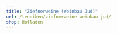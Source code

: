 ```yaml
---
title: "Ziefnerweine (Weinbau Jud)"
url: /tenniken/ziefnerweine-weinbau-jud/
shop: Hofladen
---
```

